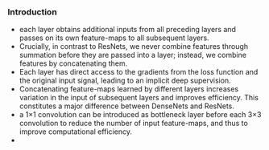 

### Introduction
- each layer obtains additional inputs from all preceding layers and passes on its own feature-maps to all subsequent layers.
- Crucially, in contrast to ResNets, we never combine features through summation before they are passed into a layer; instead, we combine features by concatenating them.
- Each layer has direct access to the gradients from the loss function and the original input signal, leading to an implicit deep supervision.
- Concatenating feature-maps learned by different layers increases variation in the input of subsequent layers and improves efficiency. This constitutes a major difference between DenseNets and ResNets.
- a 1×1 convolution can be introduced as bottleneck layer before each 3×3 convolution to reduce the number of input feature-maps, and thus to improve computational efficiency.
- 
